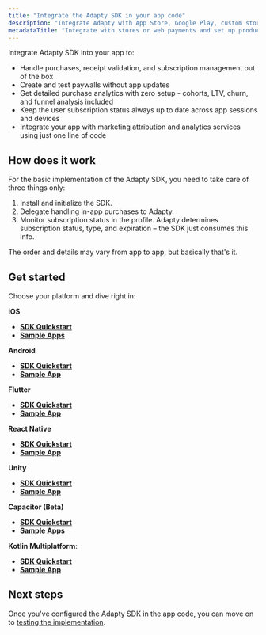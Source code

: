 ```yaml
---
title: "Integrate the Adapty SDK in your app code"
description: "Integrate Adapty with App Store, Google Play, custom stores, Stripe, and Paddle."
metadataTitle: "Integrate with stores or web payments and set up products | Adapty Docs"
---
```


Integrate Adapty SDK into your app to:

- Handle purchases, receipt validation, and subscription management out of the box
- Create and test paywalls without app updates
- Get detailed purchase analytics with zero setup - cohorts, LTV, churn, and funnel analysis included
- Keep the user subscription status always up to date across app sessions and devices
- Integrate your app with marketing attribution and analytics services using just one line of code

## How does it work

For the basic implementation of the Adapty SDK, you need to take care of three things only:

1. Install and initialize the SDK.
2. Delegate handling in-app purchases to Adapty.
3. Monitor subscription status in the profile. Adapty determines subscription status, type, and expiration – the SDK just consumes this info.

The order and details may vary from app to app, but basically that's it.

## Get started

Choose your platform and dive right in:

**iOS**
- **[SDK Quickstart](ios-sdk-overview.md)** 
- **[Sample Apps](https://github.com/adaptyteam/AdaptySDK-iOS/tree/master/Examples)**

**Android**
- **[SDK Quickstart](android-sdk-overview.md)** 
- **[Sample App](https://github.com/adaptyteam/AdaptySDK-Android/tree/master/app)**

**Flutter**
- **[SDK Quickstart](flutter-sdk-overview.md)** 
- **[Sample App](https://github.com/adaptyteam/AdaptySDK-Flutter/tree/master/example)**

**React Native**
- **[SDK Quickstart](react-native-sdk-overview.md)**
- **[Sample App](https://github.com/adaptyteam/AdaptySDK-React-Native/tree/master/examples/AdaptyRnSdkExample)**

**Unity**
- **[SDK Quickstart](unity-sdk-overview.md)**
- **[Sample App](https://github.com/adaptyteam/AdaptySDK-Unity/tree/main/Assets)**

**Capacitor (Beta)**
- **[SDK Quickstart](capacitor-sdk-overview.md)**
- **[Sample Apps](https://github.com/adaptyteam/AdaptySDK-Capacitor/tree/master/examples)**

**Kotlin Multiplatform**:
- **[SDK Quickstart](kmp-sdk-overview.md)**
- **[Sample App](https://github.com/adaptyteam/AdaptySDK-KMP/tree/main/example)**

## Next steps

Once you've configured the Adapty SDK in the app code, you can move on to [testing the implementation](quickstart-test.md).